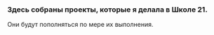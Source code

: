 ### Здесь собраны проекты, которые я делала в Школе 21. 

Они будут пополняться по мере их выполнения.

